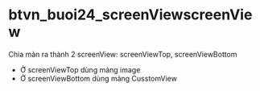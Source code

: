 # btvn_buoi24_screenViewscreenView
Chia màn ra thành 2 screenView: screenViewTop, screenViewBottom
- Ở screenViewTop dùng mảng image 
- Ở screenViewBottom dùng mảng CusstomView
